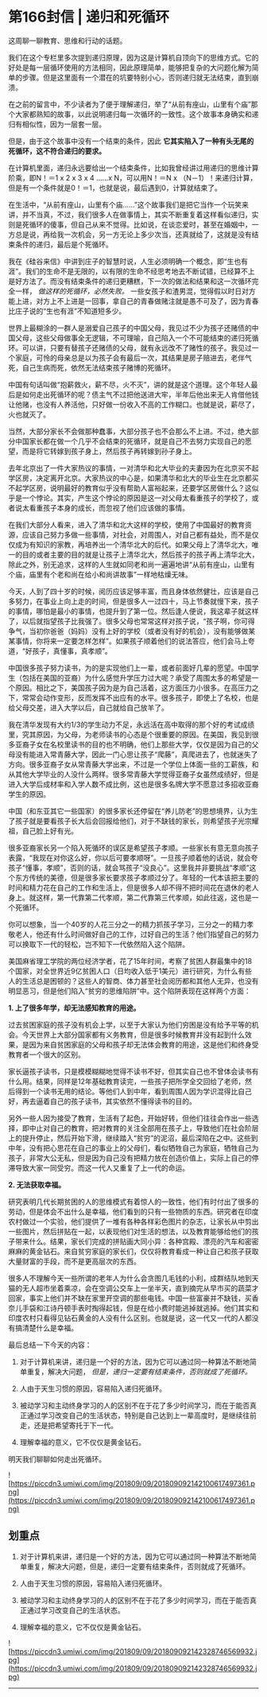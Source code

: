 # 第166封信 | 递归和死循环

这周聊一聊教育、思维和行动的话题。

我们在这个专栏里多次提到递归原理，因为这是计算机自顶向下的思维方式。它的好处是每一层循环使用的方法相同，因此原理简单，能够把复杂的大问题化解为简单的步骤。但是这里面有一个潜在的坑要特别小心，否则递归就无法结束，直到崩溃。

在之前的留言中，不少读者为了便于理解递归，举了“从前有座山，山里有个庙”那个大家都熟知的故事，以此说明递归每一次循环的一致性。这个故事本身确实和递归有相似性，因为一层套一层。

但是，由于这个故事中没有一个结束的条件，因此 **它其实陷入了一种有头无尾的死循环，这不符合递归的要求。**

在计算机里面，递归永远要给出一个结束条件，比如我曾经讲过用递归的思维计算阶乘，即N！＝1 x 2 x 3 x 4 ……x N，可以用N！＝N x （N－1）！来递归计算，但是有一个条件就是0！＝1，也就是说，最后遇到0，计算就结束了。

在生活中，“从前有座山，山里有个庙……”这个故事我们是把它当作一个玩笑来讲，并不当真，不过，我们很多人在做事情上，其实不断重复着这样看似递归，实则是死循环的傻事，但自己从来不觉得。比如说，在谈恋爱时，甚至在婚姻中，一方总是说，再给我一次机会，另一方无论上多少次当，还真就给了，这就是没有结束条件的递归，最后是个死循环。

我在《硅谷来信》中讲到庄子的智慧时说，人生必须明确一个概念，即“生也有涯”。我们的生命不是无限的，以有限的生命不经思考地去不断试错，已经算不上是好方法了。而没有结束条件的递归更糟糕，下一次的做法和结果和这一次循环完全一样， *做这样的死循环，必然失败。* 一些女孩子和渣男混，觉得假以时日对方能上进，对方上不上进是一回事，拿自己的青春做赌注就是愚不可及了，因为青春比庄子说的“生也有涯”不知道短多少。

世界上最糊涂的一群人是溺爱自己孩子的中国父母，我见过不少为孩子还赌债的中国父母，这些父母做事全无逻辑，不可理喻，自己陷入一个不可能结束的递归死循环。可以讲，只要有替孩子还赌债的父母，就有永远改不了赌性的孩子。我见过一个家庭，可怜的母亲总是以为孩子会有最后一次，其结果是房子赔进去，老伴气死，自己生病而死，依然无法结束孩子赌博的死循环。

中国有句话叫做“抱薪救火，薪不尽，火不灭”，讲的就是这个道理。这个年轻人最后是如何走出死循环的呢？债主气不过把他送进大牢，半年后他出来无人肯借他钱让他赌，也没有人养活他，只好做一份收入不高的工作糊口。也就是说，薪尽了，火也就灭了。

当然，大部分家长不会做那种蠢事，大部分孩子也不会那么不上进。不过，绝大部分中国家长都在做一个几乎不会结束的死循环，就是自己不去努力实现自己的愿望，而是将它转嫁到孩子身上，然后孩子再转嫁到孙子身上。

去年北京出了一件大家热议的事情，一对清华和北大毕业的夫妻因为在北京买不起学区房，决定离开北京。大家热议的中心是，如果清华和北大的毕业生在北京都买不起学区房，说明最好的教育似乎没有帮助人富裕起来，还要学区房做什么？这似乎是一个悖论。其实，产生这个悖论的原因是这一对父母太看重孩子的学校了，或者说太看重孩子本身的成长，而忽视了他们应该做的事情。

在我们大部分人看来，进入了清华和北大这样的学校，使用了中国最好的教育资源，应该自己努力多做一些事情，对社会，对周围人，对自己都有益处，而不是仅仅成为有知识的家教，再培养出一个清华北大的后代。如果父母上了清华北大，唯一的目的或者主要的目的就是让孩子上清华北大，然后孩子的孩子再上清华北大，除此之外，别无追求，这样的人生就如同老和尚一遍遍地讲“从前有座山，山里有个庙，庙里有个老和尚在给小和尚讲故事”一样地枯燥无味。

今天，人到了四十岁的时候，阅历应该足够丰富，而且身体依然健壮，应该是自己多努力，在事业上向上走的时间，但是很多人一过四十，马上节奏就慢下来，孩子的事情，哪怕是最小的事情，也提升到了第一位。然后逢人便说，我这辈子就这样了，以后就指望孩子比我强了。很多父母也常常这样对孩子说，“孩子啊，你可得争气，当初你爸爸（妈妈）没有上好的学校（或者没有好的机会），没有能够做某某事情，你将来一定要怎样怎样”。如果孩子顺着他们的说法答应，他们会马上夸道，“好孩子，真懂事，真孝顺”。

中国很多孩子努力读书，为的是实现他们上一辈，或者前面好几辈的愿望。中国学生（包括在美国的亚裔）为什么感觉升学压力过大呢？承受了周围太多的希望是一个原因。相比之下，美国孩子因为是为自己活着，这方面压力小很多。在高压力之下，常常会动作变形，反而发挥不出应有的水平。很多孩子，即使上了名校，也是给父母交差，进入大学以后，自己就给自己放羊了。

我在清华发现有大约1/3的学生动力不足，永远活在高中取得的那个好的考试成绩里，究其原因，为父母，为老师读书的心态是个很重要的原因。在美国，我见到很多亚裔子女在名校里读书的目的也不明确，他们上那些大学，仅仅是因为自己的父母没有能进入常青藤大学，因此一门心思让孩子“爬藤”，真爬进去了，也就迷失了方向。很多亚裔子女从常青藤大学出来，不过是一个学位上体面一些的工薪族，和从其他大学毕业的人没什么两样。很多常青藤大学觉得亚裔子女虽然成绩好，但是进入大学后成材率和入学人数不成比例，这也是很多名牌大学不愿意过多招收亚裔学生的原因。

中国（和东亚其它一些国家）的很多家长还停留在“养儿防老”的思想境界，认为生了孩子就是要看孩子长大后会回报给他们，对于不缺钱的家长，则希望孩子光宗耀祖，自己脸上好有光。

很多亚裔家长另一个陷入死循环的误区是希望孩子孝顺。一些家长有意无意向孩子表露，“我现在对你这么好，你以后可要孝顺呀”。一旦孩子顺着他的话说，就会夸孩子“懂事，孝顺”，否则的话，就会骂孩子“没良心”。这里我并非要挑战“孝顺”这个东方传统的美德，但是很多家长要求孩子孝顺过分了。年轻的一代本该把主要的时间和精力花在自己的工作和生活上，但是很多人却不得不把时间花在退休的老人身上。就这样，第一代靠第二代孝顺，第二代靠第三代孝顺，如此往返，这也是一个死循环。

你可以想象，当一个40岁的人花三分之一的精力抓孩子学习，三分之一的精力孝敬老人，他还有什么时间做好自己的工作，过好自己的生活？他们指望自己的努力可以换取下一代的轻松，岂不知下一代依然陷入这个陷阱。

美国麻省理工学院的两位经济学者，花了15年时间，考察了贫困人群最集中的18个国家，对全世界近9亿贫困人口（日均收入低于1美元）进行研究，为什么有些人的生活总是困顿的？这些人的智商、体力甚至社会阅历都和其他人无异，也没有明显恶习，但是他们陷入“贫穷的思维陷阱”中。这个陷阱表现在这样两个方面：

 **1. 上了很多年学，却无法感知教育的用途。**

过去贫困家庭的孩子没有机会上学，以至于大家认为他们穷困是没有给予平等的机会。今天世界上大部分国家都有义务教育，但是很多时候教育并没有起到什么效果，是因为来自贫困家庭的父母和孩子却无法体会教育的用途，这是他们和终身受教育者一个很大的区别。

家长逼孩子读书，只是模模糊糊地觉得不读书不好，但其实自己也不曾体会读书有什么用。结果，同样是12年基础教育读完，一些孩子把所学全交回给了老师，然后得到一个读书无用的结论。等他们人到中年，看到周围人因为学识混得比自己好，再去逼着自己的孩子读书，其实依然不懂得读书的目的。

另外一些人因为接受了教育，生活有了起色，开始好转，但他们往往会作出一些选择，即中止对自己的教育，把对教育的关注全部用在孩子上，导致他们在社会阶层上的提升停止，然后开始下滑，继续踏入“贫穷”的泥沼，最后深陷在之中。这些到中年，没有把心思花在自己的事业上的父母们，看似牺牲自己为家庭，牺牲自己为孩子，非常大公无私，但是因为自己没有把精力放在创造价值上，实际上自己的停滞导致大家一同受穷。而这一代人又重复了上一代的命运。

 **2. 无法获取幸福。**

研究表明几代长期贫困的人的思维模式有着惊人的一致性，他们有时付出了很多的劳动，但是体会不出什么是幸福，他们看到的只有一些物质的东西。研究者在印度农村做过一个实验，他们提供了一堆有各种各样彩色图片的杂志，让家长从中剪出一些图片，然后拼贴在一起，以表现他们对生活的想法，以及教育能够给他们的孩子带来什么。结果，家长们完成的拼贴画大同小异：各种宫殿、漂亮的汽车和密密麻麻的黄金钻石。来自贫穷家庭的家长们，仅仅将教育看成一种让自己和孩子获取大量财富的手段，而不是更高层次的东西。

很多人不理解今天一些所谓的老年人为什么会贪图几毛钱的小利，成群结队地到天猫的无人超市坐着乘凉，会在空调公交车上一坐半天，直到摘完从早市买的蔬菜才回家，事实上他们并不缺在家里开空调的那些电钱。中国一些富豪并不缺钱，买香奈儿手袋和江诗丹顿手表时掏得起钱，但是在给小费时能逃掉就逃掉。他们其实和印度农村只看得见钻石黄金的人没有什么区别。也就是说，这一代又一代的人都没有搞清楚什么是幸福。

最后总结一下今天的内容：

1. 对于计算机来讲，递归是一个好的方法，因为它可以通过同一种算法不断地简单重复，解决大问题， *但是，递归一定要有结束条件，否则就成了死循环。*

2. 人由于天生习惯的原因，容易陷入递归死循环。

3. 被动学习和主动终身学习的人的区别不在于花了多少时间学习，而在于能否真正通过学习改变自己的生活状态，特别是自己达到上一辈高度时，是继续往前走，还是把希望寄托于下一代。

4. 理解幸福的意义，它不仅仅是黄金钻石。

明天我们聊聊如何走出死循环。

![https://piccdn3.umiwi.com/img/201809/09/201809092142100617497361.png](https://piccdn3.umiwi.com/img/201809/09/201809092142100617497361.png)

## 划重点

1. 对于计算机来讲，递归是一个好的方法，因为它可以通过同一种算法不断地简单重复，解决大问题，但是，递归一定要有结束条件，否则就成了死循环。

2. 人由于天生习惯的原因，容易陷入递归死循环。

3. 被动学习和主动终身学习的人的区别不在于花了多少时间学习，而在于能否真正通过学习改变自己的生活状态。

4. 理解幸福的意义，它不仅仅是黄金钻石。

![https://piccdn3.umiwi.com/img/201809/09/201809092142328746569932.jpg](https://piccdn3.umiwi.com/img/201809/09/201809092142328746569932.jpg)

---
